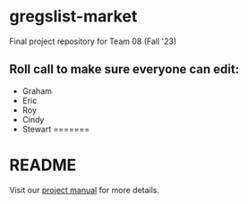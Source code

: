 # gregslist-market
Final project repository for Team 08 (Fall '23)

## Roll call to make sure everyone can edit:
- Graham
- Eric
- Roy
- Cindy
- Stewart
=======
# README

Visit our [project manual](https://github.com/uiowahjmjohnsonselt2023/gregslist-market/wiki/User-Manual) for more details.
